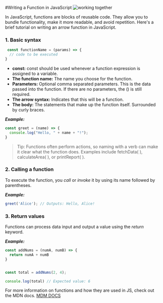 #Writing a Function in JavaScript
![working together](https://images.unsplash.com/photo-1519389950473-47ba0277781c?w=400&auto=format&fit=crop&q=60&ixlib=rb-4.0.3&ixid=M3wxMjA3fDB8MHxzZWFyY2h8MTl8fGNvZGluZyUyMGltYWdlfGVufDB8fDB8fHww)

In JavaScript, functions are blocks of reusable code. They allow you to bundle functionality, make it more readable, and avoid repetition. Here's a brief tutorial on writing an arrow function in JavaScript.

### 1. Basic syntax

```javascript
 const functionName = (params) => {
  // code to be executed
}

```

- **const:** const should be used whenever a function expression is assigned to a variable.
- **The function name:** The name you choose for the function.
- **Parameters:** Optional comma separated parameters. This is the data passed into the function. If there are no parameters, the () is still required.
- **The arrow syntax:** Indicates that this will be a function.
- **The body:** The statements that make up the function itself. Surrounded by curly braces.

***Example:***
```javascript
const greet = (name) => {
  console.log("Hello, " + name + "!");
}
```

>Tip: Functions often perform actions, so naming with a verb can make it clear what the function does. Examples include fetchData( ), calculateArea( ), or printReport( ). 

### 2. Calling a function

To execute the function, you *call* or *invoke* it by using its name followed by parentheses.

***Example:***
```javascript
greet('Alice'); // Outputs: Hello, Alice!
```
### 3. Return values

Functions can process data input and output a value using the *return* keyword.

***Example:*** 
```javascript
const addNums = (numA, numB) => {
  return numA + numB
}


const total = addNums(2, 4);

console.log(total) // Expected value: 6
```
For more information on functions and how they are used in JS, check out the MDN docs. 
[MDM DOCS](https://developer.mozilla.org/en-US/docs/Web/JavaScript/Guide/Functions)